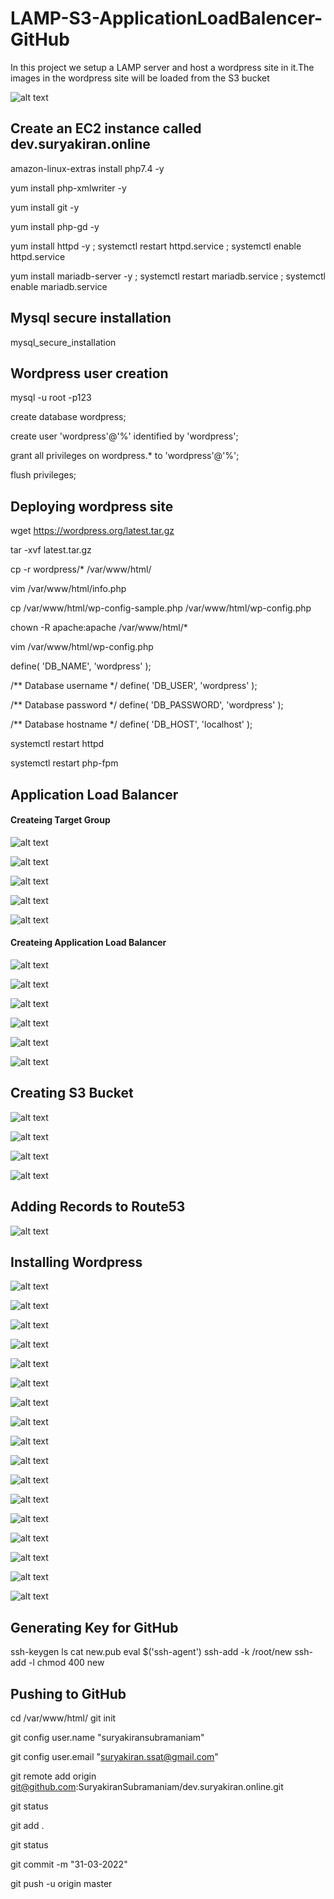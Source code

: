 # LAMP-S3-ApplicationLoadBalencer-GitHub

In this project we setup a LAMP server and host a wordpress site in it.The images in the wordpress site will be loaded from the S3 bucket

![alt text](https://github.com/SuryakiranSubramaniam/LAMP-S3-ApplicationLoadBalencer-GitHub/blob/main/image/Diagram1.png)

## Create an EC2 instance called dev.suryakiran.online



amazon-linux-extras install php7.4 -y

yum install php-xmlwriter -y

yum install git -y

yum install php-gd -y

yum install httpd -y ; systemctl restart httpd.service ; systemctl enable httpd.service

yum install mariadb-server -y ; systemctl restart mariadb.service ; systemctl enable mariadb.service

## Mysql secure installation

mysql_secure_installation

## Wordpress user creation

mysql -u root -p123

create database wordpress;

create user 'wordpress'@'%' identified by 'wordpress';

grant all privileges on wordpress.* to 'wordpress'@'%';

flush privileges;

## Deploying wordpress site

wget https://wordpress.org/latest.tar.gz

tar -xvf latest.tar.gz

cp -r wordpress/* /var/www/html/

vim /var/www/html/info.php

<?php

phpinfo();

?>

cp /var/www/html/wp-config-sample.php /var/www/html/wp-config.php

chown -R apache:apache /var/www/html/*

vim /var/www/html/wp-config.php

define( 'DB_NAME', 'wordpress' );

/** Database username */
define( 'DB_USER', 'wordpress' );

/** Database password */
define( 'DB_PASSWORD', 'wordpress' );

/** Database hostname */
define( 'DB_HOST', 'localhost' );

systemctl restart httpd

systemctl restart php-fpm

## Application Load Balancer

#### Createing Target Group

![alt text](https://github.com/SuryakiranSubramaniam/LAMP-S3-ApplicationLoadBalencer-GitHub/blob/main/image/Target%20groups.png)

![alt text](https://github.com/SuryakiranSubramaniam/LAMP-S3-ApplicationLoadBalencer-GitHub/blob/main/image/tg2.png)

![alt text](https://github.com/SuryakiranSubramaniam/LAMP-S3-ApplicationLoadBalencer-GitHub/blob/main/image/tg3.png)

![alt text](https://github.com/SuryakiranSubramaniam/LAMP-S3-ApplicationLoadBalencer-GitHub/blob/main/image/tg4.png)

![alt text](https://github.com/SuryakiranSubramaniam/LAMP-S3-ApplicationLoadBalencer-GitHub/blob/main/image/tg5.png)

#### Createing Application Load Balancer

![alt text](https://github.com/SuryakiranSubramaniam/LAMP-S3-ApplicationLoadBalencer-GitHub/blob/main/image/al1.png)

![alt text](https://github.com/SuryakiranSubramaniam/LAMP-S3-ApplicationLoadBalencer-GitHub/blob/main/image/al3.png)

![alt text](https://github.com/SuryakiranSubramaniam/LAMP-S3-ApplicationLoadBalencer-GitHub/blob/main/image/al4.png)

![alt text](https://github.com/SuryakiranSubramaniam/LAMP-S3-ApplicationLoadBalencer-GitHub/blob/main/image/al5.png)

![alt text](https://github.com/SuryakiranSubramaniam/LAMP-S3-ApplicationLoadBalencer-GitHub/blob/main/image/al6.png)

![alt text](https://github.com/SuryakiranSubramaniam/LAMP-S3-ApplicationLoadBalencer-GitHub/blob/main/image/al7.png)

## Creating S3 Bucket

![alt text](https://github.com/SuryakiranSubramaniam/LAMP-S3-ApplicationLoadBalencer-GitHub/blob/main/image/s31.png)

![alt text](https://github.com/SuryakiranSubramaniam/LAMP-S3-ApplicationLoadBalencer-GitHub/blob/main/image/s32.png)

![alt text](https://github.com/SuryakiranSubramaniam/LAMP-S3-ApplicationLoadBalencer-GitHub/blob/main/image/s33.png)

![alt text](https://github.com/SuryakiranSubramaniam/LAMP-S3-ApplicationLoadBalencer-GitHub/blob/main/image/s34.png)

## Adding Records to Route53

![alt text](https://github.com/SuryakiranSubramaniam/LAMP-S3-ApplicationLoadBalencer-GitHub/blob/main/image/r53.png)

## Installing Wordpress

![alt text](https://github.com/SuryakiranSubramaniam/LAMP-S3-ApplicationLoadBalencer-GitHub/blob/main/image/wp1.png)

![alt text](https://github.com/SuryakiranSubramaniam/LAMP-S3-ApplicationLoadBalencer-GitHub/blob/main/image/wphttps.png)

![alt text](https://github.com/SuryakiranSubramaniam/LAMP-S3-ApplicationLoadBalencer-GitHub/blob/main/image/wp2.png)

![alt text](https://github.com/SuryakiranSubramaniam/LAMP-S3-ApplicationLoadBalencer-GitHub/blob/main/image/wp3.png)

![alt text](https://github.com/SuryakiranSubramaniam/LAMP-S3-ApplicationLoadBalencer-GitHub/blob/main/image/wp4.png)

![alt text](https://github.com/SuryakiranSubramaniam/LAMP-S3-ApplicationLoadBalencer-GitHub/blob/main/image/wp5.png)

![alt text](https://github.com/SuryakiranSubramaniam/LAMP-S3-ApplicationLoadBalencer-GitHub/blob/main/image/wp6.png)

![alt text](https://github.com/SuryakiranSubramaniam/LAMP-S3-ApplicationLoadBalencer-GitHub/blob/main/image/wp7.png)

![alt text](https://github.com/SuryakiranSubramaniam/LAMP-S3-ApplicationLoadBalencer-GitHub/blob/main/image/wp8.png)

![alt text](https://github.com/SuryakiranSubramaniam/LAMP-S3-ApplicationLoadBalencer-GitHub/blob/main/image/wp9.png)

![alt text](https://github.com/SuryakiranSubramaniam/LAMP-S3-ApplicationLoadBalencer-GitHub/blob/main/image/wp10.png)

![alt text](https://github.com/SuryakiranSubramaniam/LAMP-S3-ApplicationLoadBalencer-GitHub/blob/main/image/wp11.png)

![alt text](https://github.com/SuryakiranSubramaniam/LAMP-S3-ApplicationLoadBalencer-GitHub/blob/main/image/wp12.png)

![alt text](https://github.com/SuryakiranSubramaniam/LAMP-S3-ApplicationLoadBalencer-GitHub/blob/main/image/wp13.png)

![alt text](https://github.com/SuryakiranSubramaniam/LAMP-S3-ApplicationLoadBalencer-GitHub/blob/main/image/wp14.png)

![alt text](https://github.com/SuryakiranSubramaniam/LAMP-S3-ApplicationLoadBalencer-GitHub/blob/main/image/wp15.png)

![alt text](https://github.com/SuryakiranSubramaniam/LAMP-S3-ApplicationLoadBalencer-GitHub/blob/main/image/16.png)


## Generating Key for GitHub

ssh-keygen
ls
cat new.pub 
eval $('ssh-agent')
ssh-add -k /root/new
ssh-add -l
chmod 400 new

## Pushing to GitHub

cd /var/www/html/
git init

git config user.name "suryakiransubramaniam"

git config user.email "suryakiran.ssat@gmail.com"

git remote add origin git@github.com:SuryakiranSubramaniam/dev.suryakiran.online.git

git status

git add .

git status 

git commit -m "31-03-2022"

git push -u origin master
 
 
 
